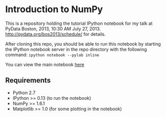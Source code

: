 Introduction to NumPy
=====================

This is a repository holding the tutorial IPython notebook for my talk at PyData Boston, 2013, 10:30 AM July 27, 2013.  http://pydata.org/bos2013/schedule/ for details. 

After cloning this repo, you should be able to run this notebook by starting the IPython notebook server in the repo directory with the following command:  `ipython notebook --pylab inline`

You can view the main notebook [here](http://nbviewer.ipython.org/urls/raw.github.com/andrewgiessel/pydata_bos_2013_intro_to_numpy/master/Introduction%2520To%2520NumPy.ipynb)

Requirements
------------

* Python 2.7
* IPython >= 0.13 (to run the notebook)
* NumPy >= 1.6.1
* Matplotlib >= 1.0 (for some plotting in the notebook)
